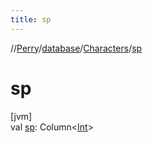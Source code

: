 ```yaml
---
title: sp
---
```

//[Perry](../../../index.html)/[database](../index.html)/[Characters](index.html)/[sp](sp.html)



# sp



[jvm]\
val [sp](sp.html): Column<[Int](https://kotlinlang.org/api/latest/jvm/stdlib/kotlin/-int/index.html)>




